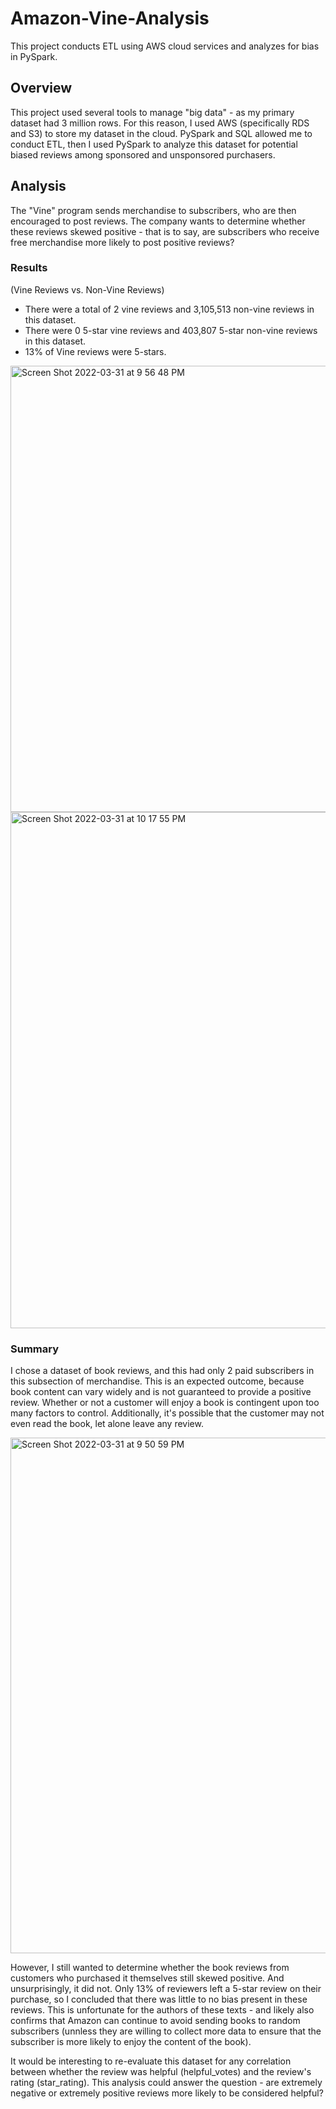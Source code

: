 # Amazon-Vine-Analysis
This project conducts ETL using AWS cloud services and analyzes for bias in PySpark.

## Overview ##
This project used several tools to manage "big data" - as my primary dataset had 3 million rows. For this reason, I used AWS (specifically RDS and S3) to store my dataset in the cloud. PySpark and SQL allowed me to conduct ETL, then I used PySpark to analyze this dataset for potential biased reviews among sponsored and unsponsored purchasers. 

## Analysis ##

The "Vine" program sends merchandise to subscribers, who are then encouraged to post reviews. The company wants to determine whether these reviews skewed positive - that is to say, are subscribers who receive free merchandise more likely to post positive reviews?

### Results

(Vine Reviews vs. Non-Vine Reviews)
* There were a total of 2 vine reviews and 3,105,513 non-vine reviews in this dataset. 
* There were 0 5-star vine reviews and 403,807 5-star non-vine reviews in this dataset. 
* 13% of Vine reviews were 5-stars.

<img width="714" alt="Screen Shot 2022-03-31 at 9 56 48 PM" src="https://user-images.githubusercontent.com/95657458/161179592-8b231e5c-9408-426c-a847-7a2919191cee.png">


<img width="826" alt="Screen Shot 2022-03-31 at 10 17 55 PM" src="https://user-images.githubusercontent.com/95657458/161181499-49f107b8-a3b3-40ee-bf34-d9931181e4fb.png">


### Summary

I chose a dataset of book reviews, and this had only 2 paid subscribers in this subsection of merchandise. This is an expected outcome, because book content can vary widely and is not guaranteed to provide a positive review. Whether or not a customer will enjoy a book is contingent upon too many factors to control. Additionally, it's possible that the customer may not even read the book, let alone leave any review. 


<img width="825" alt="Screen Shot 2022-03-31 at 9 50 59 PM" src="https://user-images.githubusercontent.com/95657458/161179066-7c7aba11-b304-4819-814e-93000a2b6b45.png">

However, I still wanted to determine whether the book reviews from customers who purchased it themselves still skewed positive. And unsurprisingly, it did not. Only 13% of reviewers left a 5-star review on their purchase, so I concluded that there was little to no bias present in these reviews. This is unfortunate for the authors of these texts - and likely also confirms that Amazon can continue to avoid sending books to random subscribers (unnless they are willing to collect more data to ensure that the subscriber is more likely to enjoy the content of the book).

It would be interesting to re-evaluate this dataset for any correlation between whether the review was helpful (helpful_votes) and the review's rating (star_rating). This analysis could answer the question - are extremely negative or extremely positive reviews more likely to be considered helpful?

